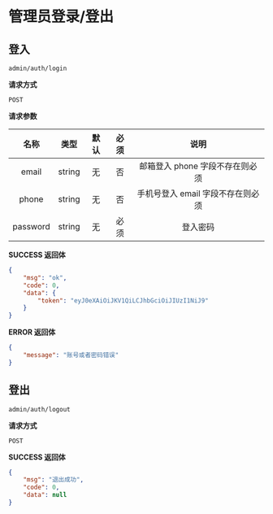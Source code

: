 # 管理员登录/登出

## 登入

`admin/auth/login`

**请求方式**

`POST`

**请求参数**

|   名称   |  类型  | 默认 | 必须 |               说明                |
| :------: | :----: | :--: | :--: | :-------------------------------: |
|  email   | string |  无  |  否  |  邮箱登入 phone 字段不存在则必须  |
|  phone   | string |  无  |  否  | 手机号登入 email 字段不存在则必须 |
| password | string |  无  | 必须 |             登入密码              |

**SUCCESS 返回体**

```json
{
    "msg": "ok",
    "code": 0,
    "data": {
        "token": "eyJ0eXAiOiJKV1QiLCJhbGciOiJIUzI1NiJ9"
    }
}
```

**ERROR 返回体**

```json
{
    "message": "账号或者密码错误"
}
```

## 登出

`admin/auth/logout`

**请求方式**

`POST`

**SUCCESS 返回体**

```json
{
    "msg": "退出成功",
    "code": 0,
    "data": null
}
```